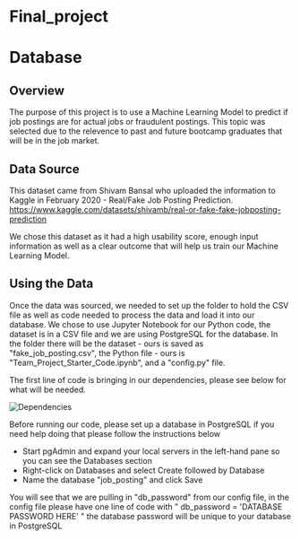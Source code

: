 # Final_project

<!-- vscode-markdown-toc -->

# Database

<!-- vscode-markdown-toc -->

## Overview 

<!-- vscode-markdown-toc -->

The purpose of this project is to use a Machine Learning Model to predict if job postings are for actual jobs or fraudulent postings. This topic was selected due to the relevence to past and future bootcamp graduates that will be in the job market. 

<!-- vscode-markdown-toc -->

## Data Source 

<!-- vscode-markdown-toc -->

This dataset came from Shivam Bansal who uploaded the information to Kaggle in February 2020 - Real/Fake Job Posting Prediction. 
https://www.kaggle.com/datasets/shivamb/real-or-fake-fake-jobposting-prediction

We chose this dataset as it had a high usability score, enough input information as well as a clear outcome that will help us train our Machine Learning Model. 

<!-- vscode-markdown-toc -->

## Using the Data 

<!-- vscode-markdown-toc -->

Once the data was sourced, we needed to set up the folder to hold the CSV file as well as code needed to process the data and load it into our database. We chose to use Jupyter Notebook for our Python code, the dataset is in a CSV file and we are using PostgreSQL for the database. In the folder there will be the dataset - ours is saved as "fake_job_posting.csv", the Python file - ours is "Team_Project_Starter_Code.ipynb", and a "config.py" file. 

The first line of code is bringing in our dependencies, please see below for what will be needed. 

![Dependencies](https://github.com/MiguelMSUB/Final_project/blob/walzfran/segment1/Images/Dependencies.png)

Before running our code, please set up a database in PostgreSQL if you need help doing that please follow the instructions below

* Start pgAdmin and expand your local servers in the left-hand pane so you can see the Databases section
* Right-click on Databases and select Create followed by Database
* Name the database "job_posting" and click Save 

You will see that we are pulling in "db_password" from our config file, in the config file please have one line of code with " db_password = 'DATABASE PASSWORD HERE' " the database password will be unique to your database in PostgreSQL





